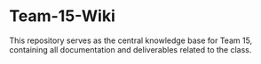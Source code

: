 # Team-15-Wiki
This repository serves as the central knowledge base for Team 15, containing all documentation and deliverables related to the class.

